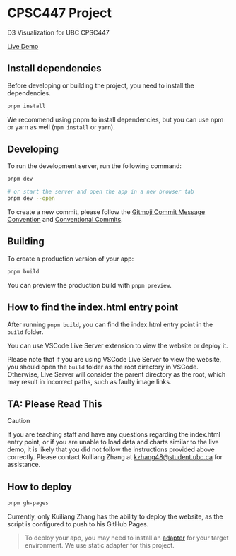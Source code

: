 # CPSC447 Project

D3 Visualization for UBC CPSC447

[Live Demo](https://pages.github.students.cs.ubc.ca/kzhang48/cpsc447-g15/)

## Install dependencies

Before developing or building the project, you need to install the dependencies.

```bash
pnpm install
```

We recommend using pnpm to install dependencies, but you can use npm or yarn as well (`npm install` or `yarn`).

## Developing

To run the development server, run the following command:

```bash
pnpm dev

# or start the server and open the app in a new browser tab
pnpm dev --open
```

To create a new commit, please follow the [Gitmoji Commit Message Convention](https://www.yuque.com/arvinxx-fe/workflow/gcm-v2) and [Conventional Commits](https://www.conventionalcommits.org/en/v1.0.0/).

## Building

To create a production version of your app:

```bash
pnpm build
```

You can preview the production build with `pnpm preview`.

## How to find the index.html entry point

After running `pnpm build`, you can find the index.html entry point in the `build` folder.

You can use VSCode Live Server extension to view the website or deploy it.

Please note that if you are using VSCode Live Server to view the website, you should open the `build` folder as the root directory in VSCode. Otherwise, Live Server will consider the parent directory as the root, which may result in incorrect paths, such as faulty image links.

## TA: Please Read This

> [!CAUTION]
> If you are teaching staff and have any questions regarding the index.html entry point, or if you are unable to load data and charts similar to the live demo, it is likely that you did not follow the instructions provided above correctly. Please contact Kuiliang Zhang at kzhang48@student.ubc.ca for assistance.

## How to deploy

```bash
pnpm gh-pages
```

Currently, only Kuiliang Zhang has the ability to deploy the website, as the script is configured to push to his GitHub Pages.

> To deploy your app, you may need to install an [adapter](https://svelte.dev/docs/kit/adapters) for your target environment. We use static adapter for this project.
